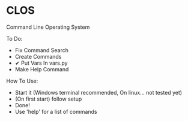 # CLOS
Command Line Operating System

To Do:
- Fix Command Search
- Create Commands
- ✔ Put Vars In vars.py
- Make Help Command

How To Use:
- Start it (Windows terminal recommended, On linux... not tested yet)
- (On first start) follow setup
- Done!
- Use 'help' for a list of commands